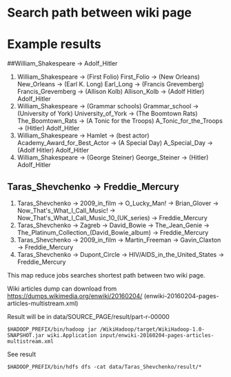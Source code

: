 # Search path between wiki page

# Example results
##William_Shakespeare -> Adolf_Hitler
1. William_Shakespeare -> (First Folio) First_Folio -> (New Orleans) New_Orleans -> (Earl K. Long) Earl_Long -> (Francis Grevemberg) Francis_Grevemberg -> (Allison Kolb) Allison_Kolb -> (Adolf Hitler) Adolf_Hitler
2. William_Shakespeare -> (Grammar schools) Grammar_school  -> (University of York) University_of_York  -> (The Boomtown Rats) The_Boomtown_Rats  -> (A Tonic for the Troops) A_Tonic_for_the_Troops -> (Hitler) Adolf_Hitler
3. William_Shakespeare -> Hamlet -> (best actor) Academy_Award_for_Best_Actor  -> (A Special Day) A_Special_Day -> (Adolf Hitler) Adolf_Hitler
4. William_Shakespeare -> (George Steiner) George_Steiner -> (Hitler) Adolf_Hitler

## Taras_Shevchenko -> Freddie_Mercury
1. Taras_Shevchenko -> 2009_in_film -> O_Lucky_Man! -> Brian_Glover -> Now_That's_What_I_Call_Music! -> Now_That's_What_I_Call_Music_10_(UK_series) -> Freddie_Mercury
2. Taras_Shevchenko -> Zagreb -> David_Bowie -> The_Jean_Genie -> The_Platinum_Collection_(David_Bowie_album) -> Freddie_Mercury
3. Taras_Shevchenko -> 2009_in_film -> Martin_Freeman -> Gavin_Claxton -> Freddie_Mercury
4. Taras_Shevchenko -> Dupont_Circle -> HIV/AIDS_in_the_United_States -> Freddie_Mercury


This map reduce jobs searches shortest path between two wiki page.

Wiki articles dump can download from https://dumps.wikimedia.org/enwiki/20160204/ (enwiki-20160204-pages-articles-multistream.xml)

Result will be in data/SOURCE_PAGE/result/part-r-00000

```
$HADOOP_PREFIX/bin/hadoop jar /WikiHadoop/target/WikiHadoop-1.0-SNAPSHOT.jar wiki.Application input/enwiki-20160204-pages-articles-multistream.xml
```

See result
```
$HADOOP_PREFIX/bin/hdfs dfs -cat data/Taras_Shevchenko/result/*
```
